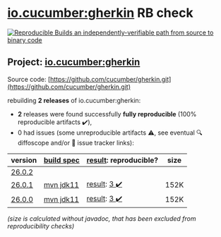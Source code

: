 [io.cucumber:gherkin](https://search.maven.org/artifact/io.cucumber/gherkin/) RB check
=======

[![Reproducible Builds](https://reproducible-builds.org/images/logos/rb.svg) an independently-verifiable path from source to binary code](https://reproducible-builds.org/)

## Project: [io.cucumber:gherkin](https://search.maven.org/artifact/io.cucumber/gherkin/)

Source code: [https://github.com/cucumber/gherkin.git](https://github.com/cucumber/gherkin.git)

rebuilding **2 releases** of io.cucumber:gherkin:
- **2** releases were found successfully **fully reproducible** (100% reproducible artifacts :heavy_check_mark:),
- 0 had issues (some unreproducible artifacts :warning:, see eventual :mag: diffoscope and/or :memo: issue tracker links):

| version | [build spec](/BUILDSPEC.md) | [result](https://reproducible-builds.org/docs/jvm/): reproducible? | size |
| -- | --------- | ------ | -- |
| [26.0.2](https://search.maven.org/artifact/io.cucumber/gherkin/26.0.2/pom) | | | |
| [26.0.1](https://search.maven.org/artifact/io.cucumber/gherkin/26.0.1/pom) | [mvn jdk11](gherkin-26.0.1.buildspec) | [result](gherkin-26.0.1.buildinfo): [3 :heavy_check_mark: ](gherkin-26.0.1.buildcompare) | 152K |
| [26.0.0](https://search.maven.org/artifact/io.cucumber/gherkin/26.0.0/pom) | [mvn jdk11](gherkin-26.0.0.buildspec) | [result](gherkin-26.0.0.buildinfo): [3 :heavy_check_mark: ](gherkin-26.0.0.buildcompare) | 152K |

<i>(size is calculated without javadoc, that has been excluded from reproducibility checks)</i>
